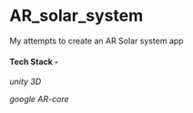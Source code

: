# AR_solar_system

My attempts to create an AR Solar system app 

#### Tech Stack -

_unity 3D_

_google AR-core_

